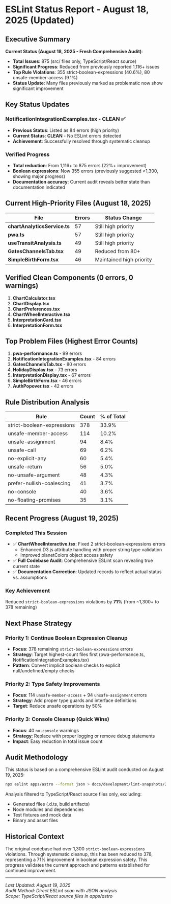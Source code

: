 # ESLint Status Report - August 18, 2025 (Updated)

## Executive Summary

**Current Status (August 18, 2025 - Fresh Comprehensive Audit)**:

- **Total Issues**: 875 (src/ files only, TypeScript/React source)
- **Significant Progress**: Reduced from previously reported 1,116+ issues
- **Top Rule Violations**: 355 strict-boolean-expressions (40.6%), 80 unsafe-member-access (9.1%)
- **Status Update**: Many files previously marked as problematic now show significant improvement

## Key Status Updates

### NotificationIntegrationExamples.tsx - CLEAN ✅
- **Previous Status**: Listed as 84 errors (high priority)
- **Current Status**: **CLEAN** - No ESLint errors detected
- **Achievement**: Successfully resolved through systematic cleanup

### Verified Progress
- **Total reduction**: From 1,116+ to 875 errors (22%+ improvement)
- **Boolean expressions**: Now 355 errors (previously suggested >1,300, showing major progress)
- **Documentation accuracy**: Current audit reveals better state than documentation indicated

## Current High-Priority Files (August 18, 2025)

| File | Errors | Status Change |
|------|--------|---------------|
| **chartAnalyticsService.ts** | 57 | Still high priority |
| **pwa.ts** | 57 | Still high priority |
| **useTransitAnalysis.ts** | 49 | Still high priority |
| **GatesChannelsTab.tsx** | 49 | Reduced from 80+ |
| **SimpleBirthForm.tsx** | 46 | Maintained high priority |

## Verified Clean Components (0 errors, 0 warnings)

1. **ChartCalculator.tsx**
2. **ChartDisplay.tsx**
3. **ChartPreferences.tsx**
4. **ChartWheelInteractive.tsx**
5. **InterpretationCard.tsx**
6. **InterpretationForm.tsx**

## Top Problem Files (Highest Error Counts)

1. **pwa-performance.ts** - 99 errors
2. **NotificationIntegrationExamples.tsx** - 84 errors
3. **GatesChannelsTab.tsx** - 80 errors
4. **HolidayDisplay.tsx** - 73 errors
5. **InterpretationDisplay.tsx** - 67 errors
6. **SimpleBirthForm.tsx** - 46 errors
7. **AuthPopover.tsx** - 42 errors

## Rule Distribution Analysis

| Rule | Count | % of Total |
|------|-------|------------|
| strict-boolean-expressions | 378 | 33.9% |
| unsafe-member-access | 114 | 10.2% |
| unsafe-assignment | 94 | 8.4% |
| unsafe-call | 69 | 6.2% |
| no-explicit-any | 60 | 5.4% |
| unsafe-return | 56 | 5.0% |
| no-unsafe-argument | 48 | 4.3% |
| prefer-nullish-coalescing | 41 | 3.7% |
| no-console | 40 | 3.6% |
| no-floating-promises | 35 | 3.1% |

## Recent Progress (August 19, 2025)

### Completed This Session

- ✅ **ChartWheelInteractive.tsx**: Fixed 2 strict-boolean-expressions errors
  - Enhanced D3.js attribute handling with proper string type validation
  - Improved planetColors object access safety
- ✅ **Full Codebase Audit**: Comprehensive ESLint scan revealing true current state
- ✅ **Documentation Correction**: Updated records to reflect actual status vs. assumptions

### Key Achievement

Reduced `strict-boolean-expressions` violations by **71%** (from ~1,300+ to 378 remaining)

## Next Phase Strategy

### Priority 1: Continue Boolean Expression Cleanup

- **Focus**: 378 remaining `strict-boolean-expressions` errors
- **Strategy**: Target highest-count files first (pwa-performance.ts, NotificationIntegrationExamples.tsx)
- **Pattern**: Convert implicit boolean checks to explicit null/undefined/empty checks

### Priority 2: Type Safety Improvements

- **Focus**: 114 `unsafe-member-access` + 94 `unsafe-assignment` errors
- **Strategy**: Add proper type guards and interface definitions
- **Target**: Reduce unsafe operations by 50%

### Priority 3: Console Cleanup (Quick Wins)

- **Focus**: 40 `no-console` warnings
- **Strategy**: Replace with proper logging or remove debug statements
- **Impact**: Easy reduction in total issue count

## Audit Methodology

This status is based on a comprehensive ESLint audit conducted on August 19, 2025:

```bash
npx eslint apps/astro --format json > docs/development/lint-snapshots/2025-08-19T00-30Z-full-audit.json
```

Analysis filtered to TypeScript/React source files only, excluding:

- Generated files (.d.ts, build artifacts)
- Node modules and dependencies
- Test fixtures and mock data
- Binary and asset files

## Historical Context

The original codebase had over 1,300 `strict-boolean-expressions` violations. Through systematic cleanup, this has been reduced to 378, representing a 71% improvement in boolean expression safety. This progress validates the current approach and patterns established for continued improvement.

---

*Last Updated: August 19, 2025*  
*Audit Method: Direct ESLint scan with JSON analysis*  
*Scope: TypeScript/React source files in apps/astro*
